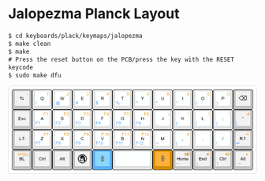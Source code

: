 # Jalopezma Planck Layout

```
$ cd keyboards/plack/keymaps/jalopezma
$ make clean
$ make
# Press the reset button on the PCB/press the key with the RESET keycode
$ sudo make dfu
```

<img src="https://raw.githubusercontent.com/jalopezma/qmk_firmware/jalopezma-keymap/keyboards/planck/keymaps/jalopezma/keyboard-layout.png" alt="Layout" title="Practical Keymap" style="max-width:100%;">

